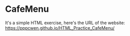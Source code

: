 # CafeMenu

It's a simple HTML exercise, here's the URL of the website: https://pppcwen.github.io/HTML_Practice_CafeMenu/

